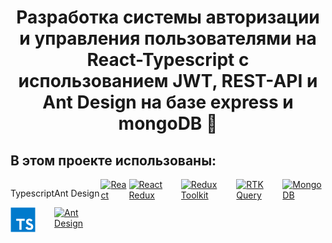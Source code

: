 <h1 align="center">Разработка системы авторизации и управления пользователями на React-Typescript с использованием JWT, REST-API и Ant Design на базе express и mongoDB 👋</h1>

<h2>В этом проекте использованы:</h2>
<div style = "display:flex;">
<div>
<p>Typescript</p>
<a href="https://www.typescriptlang.org/" target="_blank" rel="noreferrer">
        <img src="https://raw.githubusercontent.com/devicons/devicon/master/icons/typescript/typescript-original.svg" alt="TypeScript" width="40" height="40" />
</a>
</div>
<div>
<p>Ant Design</p>
<a href="https://ant.design/" target="_blank" rel="noreferrer">
    <img src="https://img.jsdelivr.com/github.com/ant-design.png" alt="Ant Design" width="40" height="40" />
</a>
</div>
<a href="https://reactjs.org/" target="_blank" rel="noreferrer">
    <img src="https://cdn.jsdelivr.net/gh/devicons/devicon/icons/react/react-original.svg" alt="React" width="40" height="40" />
</a>

<a href="https://react-redux.js.org/" target="_blank" rel="noreferrer">
    <img src="https://cdn.jsdelivr.net/gh/devicons/devicon/icons/react/react-original.svg" alt="React Redux" width="40" height="40" />
</a>

<a href="https://redux-toolkit.js.org/" target="_blank" rel="noreferrer">
    <img src="https://cdn.jsdelivr.net/gh/devicons/devicon/icons/redux/redux-original.svg" alt="Redux Toolkit" width="40" height="40" />
</a>

<a href="https://react-query.tanstack.com/" target="_blank" rel="noreferrer">
    <img src="https://raw.githubusercontent.com/tannerlinsley/react-query/dev/docs/public/react-query-logo.svg" alt="RTK Query" width="40" height="40" />
</a>

<a href="https://www.mongodb.com/" target="_blank" rel="noreferrer">
    <img src="https://cdn.jsdelivr.net/gh/devicons/devicon/icons/mongodb/mongodb-original.svg" alt="MongoDB" width="40" height="40" />
</a>
</div>